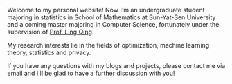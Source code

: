Welcome to my personal website! Now I'm an undergraduate student majoring in statistics in School of Mathematics at Sun-Yat-Sen University and a coming master majoring in Computer Science, fortunately under the supervision of [Prof. Ling Qing](http://home.ustc.edu.cn/~qingling/).

My research interests lie in the fields of optimization, machine learning theory, statistics and privacy.

If you have any questions with my blogs and projects, please contact me via email and I'll be glad to have a further discussion with you!
